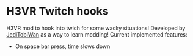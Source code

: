 # H3VR Twitch hooks

H3VR mod to hook into twich for some wacky situations! Developed by [JediTobiWan](https://www.youtube.com/c/jeditobiwan/) as a way to learn modding!
Current implemented features:
- On space bar press, time slows down
